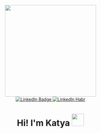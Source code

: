 <div id="header" align="center">
  <img src="https://i.giphy.com/media/v1.Y2lkPTc5MGI3NjExZXdpZDg2cWdqbDR6M3hydDQ1YzFkNTR5enVxcjBrcnd1cDMxcDhsMCZlcD12MV9pbnRlcm5hbF9naWZfYnlfaWQmY3Q9Zw/JIX9t2j0ZTN9S/giphy.gif" width="300"/>
</div>
<div id="badges" align="center">
  <a href="https://www.linkedin.com/in/katerina-siavris/">
    <img src="https://img.shields.io/badge/LinkedIn-blue?style=for-the-badge&logo=linkedin&logoColor=white" alt="LinkedIn Badge"/>
  </a>
  <a href="https://habr.com/ru/users/Troonsply/">
    <img src="https://img.shields.io/badge/Habr-blue?style=for-the-badge&logo=habr&logoColor=white" alt="LinkedIn Habr"/>
  </a>
</div>
<img src="https://komarev.com/ghpvc/?Troonsply&style=flat-square&color=blue" alt=""/>
<h1 align="center">
  Hi! I'm Katya
  <img src="https://i.giphy.com/media/v1.Y2lkPTc5MGI3NjExODh0bXBjcWtrMGFtYWVscjIycjljNHl1ajZydmo3emp2Z3ZoNHRrYyZlcD12MV9pbnRlcm5hbF9naWZfYnlfaWQmY3Q9Zw/jObP9cWJTF0Pb7UjuA/giphy.gif" width="40px"/>
</h1>
